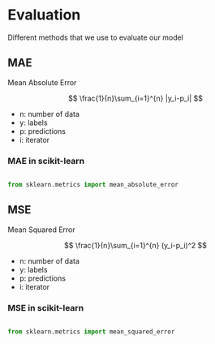 # Evaluation

Different methods that we use to evaluate our model

## MAE

Mean Absolute Error

$$ \frac{1}{n}\sum_{i=1}^{n} |y_i-p_i| $$

* n: number of data
* y: labels
* p: predictions
* i: iterator

### MAE in scikit-learn

```python

from sklearn.metrics import mean_absolute_error

```

## MSE

Mean Squared Error

$$ \frac{1}{n}\sum_{i=1}^{n} (y_i-p_i)^2 $$

* n: number of data
* y: labels
* p: predictions
* i: iterator

### MSE in scikit-learn

```python

from sklearn.metrics import mean_squared_error

```
